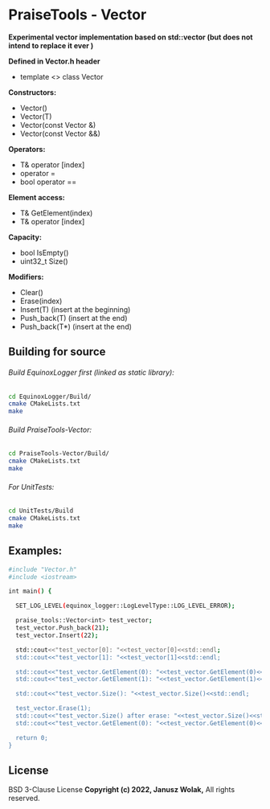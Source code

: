 # PraiseTools - Vector
**Experimental vector implementation based on std::vector (but does not intend to replace it ever )**

**Defined in Vector.h header**
- template <<class T>> class Vector

**Constructors:**
- Vector()
- Vector(T)
- Vector(const Vector &)
- Vector(const Vector &&)

**Operators:**
- T& operator [index]
- operator =
- bool operator ==

**Element access:**
- T& GetElement(index)
- T& operator [index]

**Capacity:**
- bool IsEmpty()
- uint32_t Size()

**Modifiers:**
- Clear()
- Erase(index)
- Insert(T) (insert at the beginning)
- Push_back(T) (insert at the end)
- Push_back(T*) (insert at the end)

## Building for source

###### Build EquinoxLogger first (linked as static library):

```sh
cd EquinoxLogger/Build/
cmake CMakeLists.txt
make
```

###### Build PraiseTools-Vector:

```sh
cd PraiseTools-Vector/Build/
cmake CMakeLists.txt
make
```

###### For UnitTests:

```sh
cd UnitTests/Build
cmake CMakeLists.txt
make
```
## Examples:
```sh
#include "Vector.h"
#include <iostream>

int main() {

  SET_LOG_LEVEL(equinox_logger::LogLevelType::LOG_LEVEL_ERROR);

  praise_tools::Vector<int> test_vector;
  test_vector.Push_back(21);
  test_vector.Insert(22);

  std::cout<<"test_vector[0]: "<<test_vector[0]<<std::endl;
  std::cout<<"test_vector[1]: "<<test_vector[1]<<std::endl;

  std::cout<<"test_vector.GetElement(0): "<<test_vector.GetElement(0)<<std::endl;
  std::cout<<"test_vector.GetElement(1): "<<test_vector.GetElement(1)<<std::endl;

  std::cout<<"test_vector.Size(): "<<test_vector.Size()<<std::endl;

  test_vector.Erase(1);
  std::cout<<"test_vector.Size() after erase: "<<test_vector.Size()<<std::endl;
  std::cout<<"test_vector.GetElement(0): "<<test_vector.GetElement(0)<<std::endl;

  return 0;
}
```

## License

BSD 3-Clause License
**Copyright (c) 2022, Janusz Wolak,**
All rights reserved.
